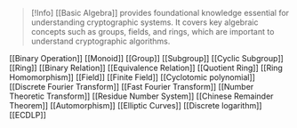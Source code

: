 > [!Info] 
>  [[Basic Algebra]] provides foundational knowledge essential for understanding cryptographic systems. It covers key algebraic concepts such as groups, fields, and rings, which are important to understand cryptographic algorithms.

[[Binary Operation]]
[[Monoid]]
[[Group]]
[[Subgroup]]
[[Cyclic Subgroup]]
[[Ring]]
[[Binary Relation]]
[[Equivalence Relation]]
[[Quotient Ring]]
[[Ring Homomorphism]]
[[Field]]
[[Finite Field]]
[[Cyclotomic polynomial]]
[[Discrete Fourier Transform]]
[[Fast Fourier Transform]]
[[Number Theoretic Transform]]
[[Residue Number System]]
[[Chinese Remainder Theorem]]
[[Automorphism]]
[[Elliptic Curves]]
[[Discrete logarithm]]
[[ECDLP]]

